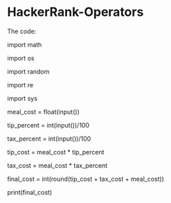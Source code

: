 # HackerRank-Operators 

The code:

import math 

import os

import random

import re

import sys

meal_cost = float(input())

tip_percent = int(input())/100

tax_percent = int(input())/100

tip_cost = meal_cost * tip_percent

tax_cost = meal_cost * tax_percent

final_cost = int(round(tip_cost + tax_cost + meal_cost))

print(final_cost)
